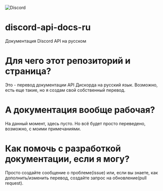 ![Discord](https://img.shields.io/discord/802069214994890774?label=%D0%B4%D0%B8%D1%81%D0%BA%D0%BE%D1%80%D0%B4) 

# discord-api-docs-ru
Документация Discord API на русском

# Для чего этот репозиторий и страница?
Это - перевод документации API Дискорда на русский язык. Возможно, есть еще такие, но я создам свой собственный перевод.

# А документация вообще рабочая?
На данный момент, здесь пусто. Но всё будет просто переведено, возможно, с моими примечаниями.

# Как помочь с разработкой документации, если я могу?

Просто создайте сообщение о проблеме(issue) или, если вы знаете, как дополнить/изменить перевод, создайте запрос на обновление(pull request).
